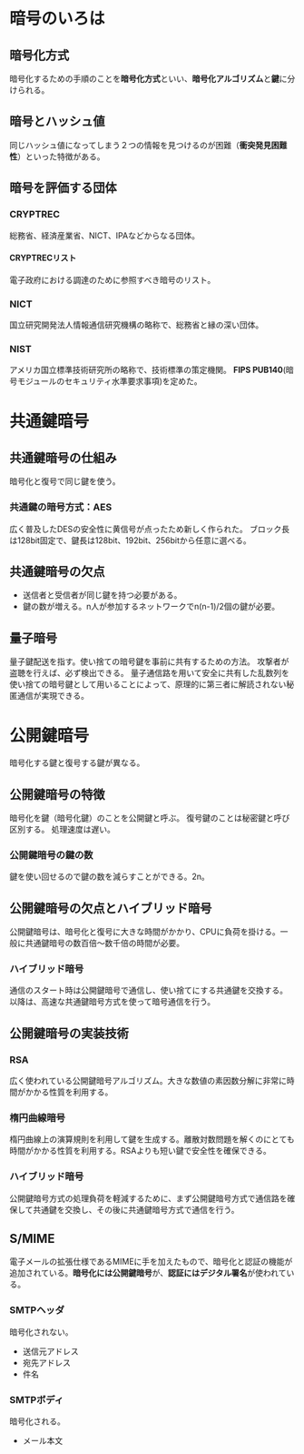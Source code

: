 # 暗号のいろは

## 暗号化方式
暗号化するための手順のことを**暗号化方式**といい、**暗号化アルゴリズム**と**鍵**に分けられる。

## 暗号とハッシュ値
同じハッシュ値になってしまう２つの情報を見つけるのが困難（**衝突発見困難性**）といった特徴がある。

## 暗号を評価する団体

### CRYPTREC
総務省、経済産業省、NICT、IPAなどからなる団体。

#### CRYPTRECリスト
電子政府における調達のために参照すべき暗号のリスト。

### NICT
国立研究開発法人情報通信研究機構の略称で、総務省と縁の深い団体。

### NIST
アメリカ国立標準技術研究所の略称で、技術標準の策定機関。
**FIPS PUB140**(暗号モジュールのセキュリティ水準要求事項)を定めた。



# 共通鍵暗号

## 共通鍵暗号の仕組み
暗号化と復号で同じ鍵を使う。

### 共通鍵の暗号方式：AES
広く普及したDESの安全性に黄信号が点ったため新しく作られた。
ブロック長は128bit固定で、鍵長は128bit、192bit、256bitから任意に選べる。

## 共通鍵暗号の欠点
- 送信者と受信者が同じ鍵を持つ必要がある。
- 鍵の数が増える。n人が参加するネットワークでn(n-1)/2個の鍵が必要。

## 量子暗号
量子鍵配送を指す。使い捨ての暗号鍵を事前に共有するための方法。
攻撃者が盗聴を行えば、必ず検出できる。
量子通信路を用いて安全に共有した乱数列を使い捨ての暗号鍵として用いることによって、原理的に第三者に解読されない秘匿通信が実現できる。



# 公開鍵暗号
暗号化する鍵と復号する鍵が異なる。

## 公開鍵暗号の特徴
暗号化を鍵（暗号化鍵）のことを公開鍵と呼ぶ。
復号鍵のことは秘密鍵と呼び区別する。
処理速度は遅い。

### 公開鍵暗号の鍵の数
鍵を使い回せるので鍵の数を減らすことができる。2n。

## 公開鍵暗号の欠点とハイブリッド暗号
公開鍵暗号は、暗号化と復号に大きな時間がかかり、CPUに負荷を掛ける。一般に共通鍵暗号の数百倍〜数千倍の時間が必要。

### ハイブリッド暗号
通信のスタート時は公開鍵暗号で通信し、使い捨てにする共通鍵を交換する。以降は、高速な共通鍵暗号方式を使って暗号通信を行う。

## 公開鍵暗号の実装技術

### RSA
広く使われている公開鍵暗号アルゴリズム。大きな数値の素因数分解に非常に時間がかかる性質を利用する。

### 楕円曲線暗号
楕円曲線上の演算規則を利用して鍵を生成する。離散対数問題を解くのにとても時間がかかる性質を利用する。RSAよりも短い鍵で安全性を確保できる。

### ハイブリッド暗号
公開鍵暗号方式の処理負荷を軽減するために、まず公開鍵暗号方式で通信路を確保して共通鍵を交換し、その後に共通鍵暗号方式で通信を行う。

## S/MIME
電子メールの拡張仕様であるMIMEに手を加えたもので、暗号化と認証の機能が追加されている。**暗号化には公開鍵暗号**が、**認証にはデジタル署名**が使われている。

### SMTPヘッダ
暗号化されない。
- 送信元アドレス
- 宛先アドレス
- 件名

### SMTPボディ
暗号化される。
- メール本文